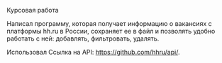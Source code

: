 Курсовая работа

Написал программу, которая получает информацию о вакансиях с платформы hh.ru в России, сохраняет ее в файл и позволять удобно работать с ней: добавлять, фильтровать, удалять.

Использовал Ссылка на API: https://github.com/hhru/api/.